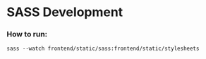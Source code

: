# SASS Development

### How to run:

	sass --watch frontend/static/sass:frontend/static/stylesheets

